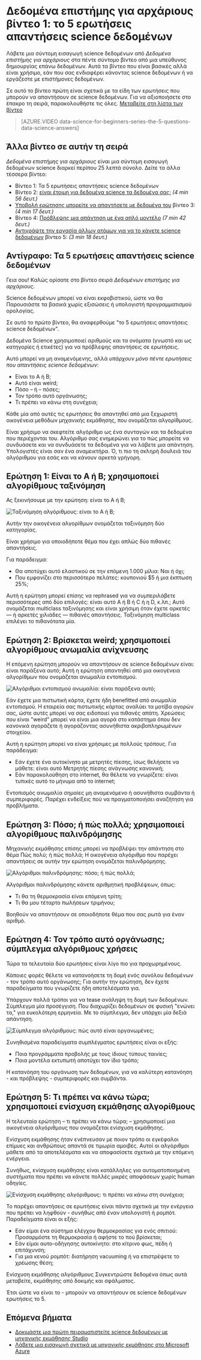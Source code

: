 <properties
   pageTitle="Τα ερωτήματα φυσικής 5 δεδομένων - Science δεδομένων για αρχάριους | Microsoft Azure"
   description="Λάβετε μια σύντομη εισαγωγή science δεδομένων από δεδομένα επιστήμης για αρχάριους, πέντε σύντομο βίντεο που ξεκινούν με το 5 ερωτήσεις δεδομένων Science απαντήσεις."
   keywords="κάνοντας science δεδομένων, αρχάριους science δεδομένων, επιστήμης δεδομένων για αρχάριους, τύποι ερωτήσεις, ερωτήσεις science δεδομένων, δεδομένα science βίντεο"
   services="machine-learning"
   documentationCenter="na"
   authors="cjgronlund"
   manager="jhubbard"
   editor="cjgronlund"/>

<tags
   ms.service="machine-learning"
   ms.devlang="na"
   ms.topic="article"
   ms.tgt_pltfrm="na"
   ms.workload="na"
   ms.date="10/20/2016"
   ms.author="cgronlun;garye"/>

# <a name="data-science-for-beginners-video-1-the-5-questions-data-science-answers"></a>Δεδομένα επιστήμης για αρχάριους βίντεο 1: το 5 ερωτήσεις απαντήσεις science δεδομένων

Λάβετε μια σύντομη εισαγωγή science δεδομένων από *Δεδομένα επιστήμης για αρχάριους* στα πέντε σύντομο βίντεο από μια υπεύθυνος δημιουργίας επάνω δεδομένων. Αυτά τα βίντεο που είναι βασικές αλλά είναι χρήσιμο, εάν που σας ενδιαφέρει κάνοντας science δεδομένων ή να εργάζεστε με επιστήμονες δεδομένων.

Σε αυτό το βίντεο πρώτη είναι σχετικά με τα είδη των ερωτήσεις που μπορούν να απαντήσουν σε science δεδομένων. Για να αξιοποιήσετε στο έπακρο τη σειρά, παρακολουθήστε τις όλες. [Μεταβείτε στη λίστα των βίντεο](#other-videos-in-this-series)

> [AZURE.VIDEO data-science-for-beginners-series-the-5-questions-data-science-answers]

## <a name="other-videos-in-this-series"></a>Άλλα βίντεο σε αυτήν τη σειρά

*Δεδομένα επιστήμης για αρχάριους* είναι μια σύντομη εισαγωγή δεδομένων science διαρκεί περίπου 25 λεπτά σύνολο. Δείτε τα άλλα τέσσερα βίντεο:

  * Βίντεο 1: Τα 5 ερωτήσεις απαντήσεις science δεδομένων
  * Βίντεο 2: [είναι έτοιμη για δεδομένα science τα δεδομένα σας;](machine-learning-data-science-for-beginners-is-your-data-ready-for-data-science.md) *(4 min 56 δευτ.)*
  * [Υποβολή ερώτησης μπορείτε να απαντήσετε με δεδομένα του](machine-learning-data-science-for-beginners-ask-a-question-you-can-answer-with-data.md) βίντεο 3: *(4 min 17 δευτ.)*
  * Βίντεο 4: [Πρόβλεψης μια απάντηση με ένα απλό μοντέλο](machine-learning-data-science-for-beginners-predict-an-answer-with-a-simple-model.md) *(7 min 42 δευτ.)*
  * [Αντιγράψτε την εργασία άλλων ατόμων για να το κάνετε science δεδομένων](machine-learning-data-science-for-beginners-copy-other-peoples-work-to-do-data-science.md) βίντεο 5: *(3 min 18 δευτ.)*

## <a name="transcript-the-5-questions-data-science-answers"></a>Αντίγραφο: Τα 5 ερωτήσεις απαντήσεις science δεδομένων

Γεια σου! Καλώς ορίσατε στο βίντεο σειρά *Δεδομένων επιστήμης για αρχάριους*.

Science δεδομένων μπορεί να είναι εκφοβιστικού, ώστε να θα Παρουσιάστε τα βασικά χωρίς εξισώσεις ή υπολογιστή προγραμματισμού ορολογίας.

Σε αυτό το πρώτο βίντεο, θα αναφερθούμε "το 5 ερωτήσεις απαντήσεις science δεδομένων".

Δεδομένα Science χρησιμοποιεί αριθμούς και τα ονόματα (γνωστό και ως κατηγορίες ή ετικέτες) για να πρόβλεψης απαντήσεις σε ερωτήσεις.

Αυτό μπορεί να μη αναμενόμενης, αλλά *υπάρχουν μόνο πέντε ερωτήσεις που απαντήσεις science δεδομένων*:

  * Είναι το Α ή Β;
  * Αυτό είναι weird;
  * Πόσο – ή – πόσες;
  * Τον τρόπο αυτό οργάνωσης;
  * Τι πρέπει να κάνω στη συνέχεια;

  Κάθε μία από αυτές τις ερωτήσεις θα απαντηθεί από μια ξεχωριστή οικογένεια μεθόδων μηχανικής εκμάθησης, που ονομάζεται αλγορίθμους.


Είναι χρήσιμο να σκεφτείτε αλγόριθμο ως ένα συνταγών και τα δεδομένα που περιέχονται του. Αλγόριθμο σας ενημερώνει για το πώς μπορείτε να συνδυάσετε και να συνδυάσετε τα δεδομένα για να λάβετε μια απάντηση. Υπολογιστές είναι σαν ένα αναμεικτήρα. Ό, τι πιο τη σκληρή δουλειά του αλγόριθμου για εσάς και να κάνουν αρκετά γρήγορη.

## <a name="question-1-is-this-a-or-b-uses-classification-algorithms"></a>Ερώτηση 1: Είναι το Α ή Β; χρησιμοποιεί αλγορίθμους ταξινόμηση

Ας ξεκινήσουμε με την ερώτηση: είναι το Α ή Β;

![Ταξινόμηση αλγόριθμους: είναι το Α ή Β;](./media/machine-learning-data-science-for-beginners-the-5-questions-data-science-answers/machine-learning-data-science-classification-algorithms.png)

Αυτήν την οικογένεια αλγορίθμων ονομάζεται ταξινόμηση δύο κατηγορίας.

Είναι χρήσιμο για οποιοδήποτε θέμα που έχει απλώς δύο πιθανές απαντήσεις.

Για παράδειγμα:

  * Θα αποτύχει αυτό ελαστικού σε την επόμενη 1.000 μίλια: Ναι ή όχι;
  * Που εμφανίζει στο περισσότερο πελάτες: κουπονιού $5 ή μια έκπτωση 25%;

Αυτή η ερώτηση μπορεί επίσης να rephrased για να συμπεριλάβετε περισσότερες από δύο επιλογές: είναι αυτό A ή B ή C ή η D, κ.λπ.;  Αυτό ονομάζεται multiclass ταξινόμησης και είναι χρήσιμη όταν έχετε αρκετές — ή αρκετές χιλιάδες — πιθανές απαντήσεις. Ταξινόμηση multiclass επιλέγει το πιθανότατα μία.

## <a name="question-2-is-this-weird-uses-anomaly-detection-algorithms"></a>Ερώτηση 2: Βρίσκεται weird; χρησιμοποιεί αλγορίθμους ανωμαλία ανίχνευσης

Η επόμενη ερώτηση μπορούν να απαντήσουν σε science δεδομένων είναι: είναι παράξενα αυτό; Αυτή η ερώτηση απαντηθεί από μια οικογένεια αλγορίθμων που ονομάζεται ανωμαλία εντοπισμού.

![Αλγόριθμοι εντοπισμού ανωμαλία: είναι παράξενα αυτό;](./media/machine-learning-data-science-for-beginners-the-5-questions-data-science-answers/machine-learning-data-science-anomaly-detection-algorithms.png)


Εάν έχετε μια πιστωτική κάρτα, έχετε ήδη benefitted από ανωμαλία εντοπισμού. Η εταιρεία σας πιστωτικής κάρτας αναλύει τα μοτίβα αγορών σας, ώστε αυτές μπορεί να σας ειδοποιεί για πιθανές απάτη. Χρεώσεις που είναι "weird" μπορεί να είναι μια αγορά στο κατάστημα όπου δεν κανονικά αγοράζετε ή αγοράζοντας ασυνήθιστα ακριβοπληρωμένων στοιχείου.

Αυτή η ερώτηση μπορεί να είναι χρήσιμες με πολλούς τρόπους. Για παράδειγμα:

  * Εάν έχετε ένα αυτοκίνητο με μετρητές πίεσης, ίσως θελήσετε να μάθετε: είναι αυτό Μετρητής πίεσης ανάγνωσης κανονική;
  * Εάν παρακολούθηση στο internet, θα θέλετε να γνωρίζετε: είναι τυπικές αυτό το μήνυμα από το internet;

Εντοπισμός ανωμαλία σημαίες μη αναμενόμενο ή ασυνήθιστα συμβάντα ή συμπεριφορές. Παρέχει ενδείξεις πού να πραγματοποιήσει αναζήτηση για προβλήματα.



## <a name="question-3-how-much-or-how-many-uses-regression-algorithms"></a>Ερώτηση 3: Πόσο; ή πώς πολλά; χρησιμοποιεί αλγορίθμους παλινδρόμησης

Μηχανικής εκμάθησης επίσης μπορεί να προβλέψει την απάντηση στο θέμα Πώς πολύ; ή πώς πολλά; Η οικογένεια αλγόριθμο που παρέχει απαντήσεις σε αυτήν την ερώτηση ονομάζεται παλινδρόμησης.

![Αλγόριθμοι παλινδρόμησης: πόσο; ή πώς πολλά;](./media/machine-learning-data-science-for-beginners-the-5-questions-data-science-answers/machine-learning-data-science-regression-algorithms.png)


Αλγόριθμοι παλινδρόμησης κάνετε αριθμητική προβλέψεων, όπως:

  * Τι θα τη θερμοκρασία είναι επόμενη τρίτη;  
  * Τι θα μου τέταρτο πωλήσεων τριμήνου;

Βοηθούν να απαντήσουν σε οποιοδήποτε θέμα που σας ρωτά για έναν αριθμό.

## <a name="question-4-how-is-this-organized-uses-clustering-algorithms"></a>Ερώτηση 4: Τον τρόπο αυτό οργάνωσης; σύμπλεγμα αλγόριθμους χρήσεις

Τώρα τα τελευταία δύο ερωτήσεις είναι λίγο πιο για προχωρημένους.

Κάποιες φορές θέλετε να κατανοήσετε τη δομή ενός συνόλου δεδομένων - τον τρόπο αυτό οργάνωσης; Για αυτήν την ερώτηση, δεν έχετε παραδείγματα που γνωρίζετε ήδη αποτελέσματα για.

Υπάρχουν πολλά τρόποι για να tease ανάληψη τη δομή των δεδομένων. Σύμπλεγμα μία προσέγγιση. Που διαχωρίζει δεδομένων σε φυσική "ενώνει τα," για ευκολότερη ερμηνεία. Με το σύμπλεγμα, δεν υπάρχει μία δεξιά απάντηση.

![Σύμπλεγμα αλγόριθμους: πώς αυτό είναι οργανωμένες;](./media/machine-learning-data-science-for-beginners-the-5-questions-data-science-answers/machine-learning-data-science-clustering-algorithms.png)

Συνηθισμένα παραδείγματα συμπλέγματος ερωτήσεις είναι οι εξής:

  * Ποια προγράμματα προβολής με τους ίδιους τύπους ταινίες;
  * Ποια μοντέλα εκτυπωτή αποτύχει τον ίδιο τρόπο;

Η κατανόηση του οργάνωση των δεδομένων, για να καλύτερη κατανόηση - και πρόβλεψης - συμπεριφορές και συμβάντα.  

## <a name="question-5-what-should-i-do-now-uses-reinforcement-learning-algorithms"></a>Ερώτηση 5: Τι πρέπει να κάνω τώρα; χρησιμοποιεί ενίσχυση εκμάθησης αλγορίθμους

Η τελευταία ερώτηση – τι πρέπει να κάνω τώρα; – χρησιμοποιεί μια οικογένεια αλγόριθμους που ονομάζεται ενίσχυση εκμάθησης.

Ενίσχυση εκμάθησης ήταν ενέπνευσαν με ποιον τρόπο οι εγκέφαλοι επίμυες και ανθρώπους απαντά σε τιμωρία αμοιβές. Αυτοί οι αλγόριθμοι μάθετε από τα αποτελέσματα και να αποφασίσετε σχετικά με την επόμενη ενέργεια.

Συνήθως, ενίσχυση εκμάθησης είναι κατάλληλες για αυτοματοποιημένη συστήματα που πρέπει να κάνετε πολλές μικρές αποφάσεων χωρίς human οδηγίες.

![Ενίσχυση εκμάθησης αλγόριθμους: τι πρέπει να κάνω στη συνέχεια;](./media/machine-learning-data-science-for-beginners-the-5-questions-data-science-answers/machine-learning-data-science-reinforcement-learning-algorithms.png)

Το παρέχει απαντήσεις σε ερωτήσεις είναι πάντα σχετικά με την ενέργεια που πρέπει να ληφθούν - συνήθως από έναν υπολογιστή ή ρομπότ. Παραδείγματα είναι οι εξής:

  * Εάν είμαι ένα σύστημα ελέγχου θερμοκρασίας για ενός σπιτιού: Προσαρμόστε τη θερμοκρασία ή αφήστε το πού βρίσκεται;  
  * Εάν είμαι αυτο-οδήγησης αυτοκίνητο: στο κίτρινο φως, πέδη ή επιτάχυνση;  
  * Για μια κενού ρομπότ: διατήρηση vacuuming ή να επιστρέψετε το χρέωσης θέση;

Ενίσχυση εκμάθησης αλγόριθμους Συγκεντρώστε δεδομένα όπως αυτά μεταβείτε, εκμάθησης από δοκιμής και σφάλματος.

Έτσι ώστε να είναι το - μπορούν να απαντήσουν σε science δεδομένων ερωτήσεις το 5.



## <a name="next-steps"></a>Επόμενα βήματα

  * [Δοκιμάστε μια πρώτη πειραματιστείτε science δεδομένων με μηχανικής εκμάθησης Studio](machine-learning-create-experiment.md)
  * [Λάβετε μια εισαγωγή σχετικά με μηχανικής εκμάθησης στο Microsoft Azure](machine-learning-what-is-machine-learning.md)
